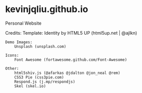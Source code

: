 # kevinjqliu.github.io
Personal Website





Credits:
	Template:
		Identity by HTML5 UP (html5up.net | @ajlkn)

	Demo Images:
		Unsplash (unsplash.com)

	Icons:
		Font Awesome (fortawesome.github.com/Font-Awesome)

	Other:
		html5shiv.js (@afarkas @jdalton @jon_neal @rem)
		CSS3 Pie (css3pie.com)
		Respond.js (j.mp/respondjs)
		Skel (skel.io)
